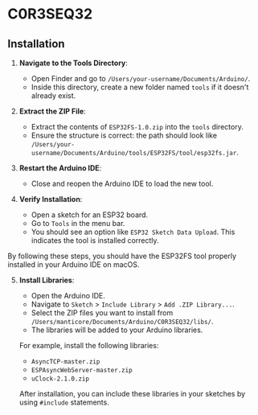# C0R3SEQ32

## Installation

1. **Navigate to the Tools Directory**:
   - Open Finder and go to `/Users/your-username/Documents/Arduino/`.
   - Inside this directory, create a new folder named `tools` if it doesn't already exist.

2. **Extract the ZIP File**:
   - Extract the contents of `ESP32FS-1.0.zip` into the `tools` directory.
   - Ensure the structure is correct: the path should look like `/Users/your-username/Documents/Arduino/tools/ESP32FS/tool/esp32fs.jar`.

3. **Restart the Arduino IDE**:
   - Close and reopen the Arduino IDE to load the new tool.

4. **Verify Installation**:
   - Open a sketch for an ESP32 board.
   - Go to `Tools` in the menu bar.
   - You should see an option like `ESP32 Sketch Data Upload`. This indicates the tool is installed correctly.

By following these steps, you should have the ESP32FS tool properly installed in your Arduino IDE on macOS.

5. **Install Libraries**:
   - Open the Arduino IDE.
   - Navigate to `Sketch` > `Include Library` > `Add .ZIP Library...`.
   - Select the ZIP files you want to install from `/Users/manticore/Documents/Arduino/C0R3SEQ32/libs/`.
   - The libraries will be added to your Arduino libraries.

   For example, install the following libraries:
   - `AsyncTCP-master.zip`
   - `ESPAsyncWebServer-master.zip`
   - `uClock-2.1.0.zip`

   After installation, you can include these libraries in your sketches by using `#include` statements.